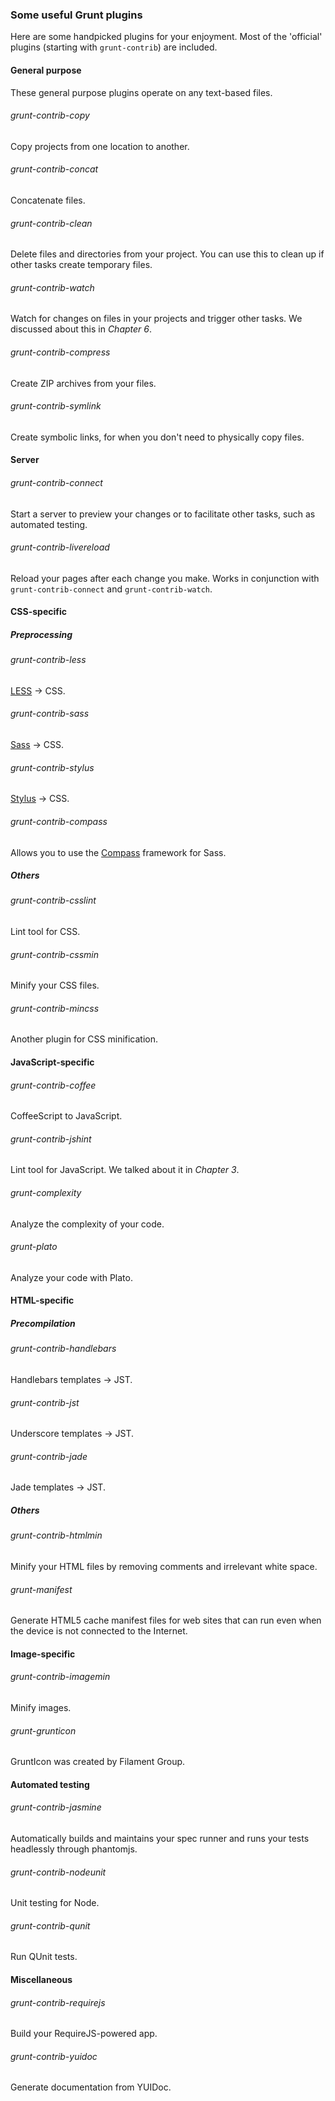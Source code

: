 ### Some useful Grunt plugins

Here are some handpicked plugins for your enjoyment. Most of the 'official' plugins (starting with `grunt-contrib`) are included.

#### General purpose

These general purpose plugins operate on any text-based files.

###### grunt-contrib-copy
Copy projects from one location to another.

###### grunt-contrib-concat
Concatenate files.

###### grunt-contrib-clean
Delete files and directories from your project. You can use this to clean up if other tasks create temporary files.

###### grunt-contrib-watch
Watch for changes on files in your projects and trigger other tasks. We discussed about this in _Chapter 6_.

###### grunt-contrib-compress
Create ZIP archives from your files.

###### grunt-contrib-symlink
Create symbolic links, for when you don't need to physically copy files.

#### Server

###### grunt-contrib-connect
Start a server to preview your changes or to facilitate other tasks, such as automated testing.

###### grunt-contrib-livereload
Reload your pages after each change you make. Works in conjunction with `grunt-contrib-connect` and `grunt-contrib-watch`.

#### CSS-specific

##### Preprocessing

###### grunt-contrib-less
[LESS](http://lesscss.org/) &rarr; CSS.

###### grunt-contrib-sass
[Sass](http://sass-lang.com/) &rarr; CSS.

###### grunt-contrib-stylus
[Stylus](http://learnboost.github.io/stylus/) &rarr; CSS.

###### grunt-contrib-compass
Allows you to use the [Compass](http://compass-style.org/) framework for Sass.

##### Others

###### grunt-contrib-csslint
Lint tool for CSS.

###### grunt-contrib-cssmin
Minify your CSS files.

###### grunt-contrib-mincss
Another plugin for CSS minification.


#### JavaScript-specific

###### grunt-contrib-coffee
CoffeeScript to JavaScript.

###### grunt-contrib-jshint
Lint tool for JavaScript. We talked about it in _Chapter 3_.

###### grunt-complexity
Analyze the complexity of your code.

###### grunt-plato
Analyze your code with Plato.

#### HTML-specific

##### Precompilation

###### grunt-contrib-handlebars
Handlebars templates &rarr; JST.

###### grunt-contrib-jst
Underscore templates &rarr; JST.

###### grunt-contrib-jade
Jade templates &rarr; JST.

##### Others

###### grunt-contrib-htmlmin
Minify your HTML files by removing comments and irrelevant white space.

###### grunt-manifest
Generate HTML5 cache manifest files for web sites that can run even when the device is not connected to the Internet.

#### Image-specific

###### grunt-contrib-imagemin
Minify images.

###### grunt-grunticon
GruntIcon was created by Filament Group.

#### Automated testing

###### grunt-contrib-jasmine
Automatically builds and maintains your spec runner and runs your tests headlessly through phantomjs.

###### grunt-contrib-nodeunit
Unit testing for Node.

###### grunt-contrib-qunit
Run QUnit tests.


#### Miscellaneous

###### grunt-contrib-requirejs
Build your RequireJS-powered app.

###### grunt-contrib-yuidoc
Generate documentation from YUIDoc.
